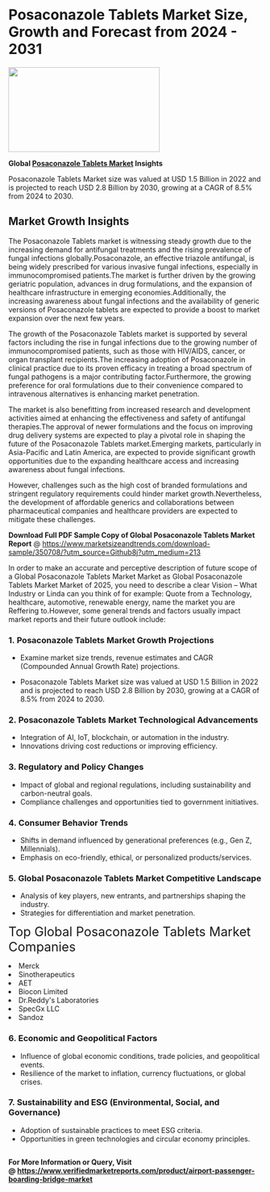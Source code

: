 <H1>Posaconazole Tablets Market Size, Growth and Forecast from 2024 - 2031</H1><img class="aligncenter size-medium wp-image-584254" src="https://thirdeyenews.in/wp-content/uploads/2024/09/Global-Market-Research-300x168.jpeg" alt="" width="300" height="168" /><p><strong>Global&nbsp;<a href="https://www.marketsizeandtrends.com/download-sample/350708/?utm_source=Github8j?utm_medium=213">Posaconazole Tablets Market</a> Insights</strong></p><p>Posaconazole Tablets Market size was valued at USD 1.5 Billion in 2022 and is projected to reach USD 2.8 Billion by 2030, growing at a CAGR of 8.5% from 2024 to 2030.</p><p><h2>Market Growth Insights</h2> <p>The Posaconazole Tablets market is witnessing steady growth due to the increasing demand for antifungal treatments and the rising prevalence of fungal infections globally.Posaconazole, an effective triazole antifungal, is being widely prescribed for various invasive fungal infections, especially in immunocompromised patients.The market is further driven by the growing geriatric population, advances in drug formulations, and the expansion of healthcare infrastructure in emerging economies.Additionally, the increasing awareness about fungal infections and the availability of generic versions of Posaconazole tablets are expected to provide a boost to market expansion over the next few years.</p> <p>The growth of the Posaconazole Tablets market is supported by several factors including the rise in fungal infections due to the growing number of immunocompromised patients, such as those with HIV/AIDS, cancer, or organ transplant recipients.The increasing adoption of Posaconazole in clinical practice due to its proven efficacy in treating a broad spectrum of fungal pathogens is a major contributing factor.Furthermore, the growing preference for oral formulations due to their convenience compared to intravenous alternatives is enhancing market penetration.</p> <p>The market is also benefitting from increased research and development activities aimed at enhancing the effectiveness and safety of antifungal therapies.The approval of newer formulations and the focus on improving drug delivery systems are expected to play a pivotal role in shaping the future of the Posaconazole Tablets market.Emerging markets, particularly in Asia-Pacific and Latin America, are expected to provide significant growth opportunities due to the expanding healthcare access and increasing awareness about fungal infections.</p> <p>However, challenges such as the high cost of branded formulations and stringent regulatory requirements could hinder market growth.Nevertheless, the development of affordable generics and collaborations between pharmaceutical companies and healthcare providers are expected to mitigate these challenges.</p> <p><span class=""><strong>Download Full PDF Sample Copy of Global Posaconazole Tablets Market Report</strong> @ <a href="https://www.marketsizeandtrends.com/download-sample/350708/?utm_source=Github8j?utm_medium=213" target="_blank">https://www.marketsizeandtrends.com/download-sample/350708/?utm_source=Github8j?utm_medium=213</a></span></p><p>In order to make an accurate and perceptive description of future scope of a Global&nbsp;Posaconazole Tablets Market Market as Global&nbsp;Posaconazole Tablets Market Market of 2025, you need to describe a clear Vision &ndash; What Industry or Linda can you think of for example: Quote from a Technology, healthcare, automotive, renewable energy, name the market you are Reffering to.However, some general trends and factors usually impact market reports and their future outlook include:</p><h3>1.&nbsp;<strong>Posaconazole Tablets Market Growth Projections</strong></h3><ul><li>Examine market size trends, revenue estimates and CAGR (Compounded Annual Growth Rate) projections.</li><li><p>Posaconazole Tablets Market size was valued at USD 1.5 Billion in 2022 and is projected to reach USD 2.8 Billion by 2030, growing at a CAGR of 8.5% from 2024 to 2030.</p></li></ul><h3>2.&nbsp;<strong>Posaconazole Tablets Market Technological Advancements</strong></h3><ul><li>Integration of AI, IoT, blockchain, or automation in the industry.</li><li>Innovations driving cost reductions or improving efficiency.</li></ul><h3>3.&nbsp;<strong>Regulatory and Policy Changes</strong></h3><ul><li>Impact of global and regional regulations, including sustainability and carbon-neutral goals.</li><li>Compliance challenges and opportunities tied to government initiatives.</li></ul><h3>4.&nbsp;<strong>Consumer Behavior Trends</strong></h3><ul><li>Shifts in demand influenced by generational preferences (e.g., Gen Z, Millennials).</li><li>Emphasis on eco-friendly, ethical, or personalized products/services.</li></ul><h3>5.&nbsp;<strong>Global Posaconazole Tablets Market Competitive Landscape</strong></h3><ul><li>Analysis of key players, new entrants, and partnerships shaping the industry.</li><li>Strategies for differentiation and market penetration.</li></ul><p data-pm-slice="1 1 []"><span style="color: inherit; font-family: inherit; font-size: 25px;">Top Global Posaconazole Tablets Market Companies</span></p><div class="" data-test-id=""><p><li>Merck</li><li> Sinotherapeutics</li><li> AET</li><li> Biocon Limited</li><li> Dr.Reddy's Laboratories</li><li> SpecGx LLC</li><li> Sandoz</li></p></div><h3>6.&nbsp;<strong>Economic and Geopolitical Factors</strong></h3><ul><li>Influence of global economic conditions, trade policies, and geopolitical events.</li><li>Resilience of the market to inflation, currency fluctuations, or global crises.</li></ul><h3>7.&nbsp;<strong>Sustainability and ESG (Environmental, Social, and Governance)</strong></h3><ul><li>Adoption of sustainable practices to meet ESG criteria.</li><li>Opportunities in green technologies and circular economy principles.</li></ul><h2><strong style="font-size: 14px;">For More Information or Query, Visit @&nbsp;</strong><a style="background-color: #ffffff; font-size: 14px;" href="https://www.marketsizeandtrends.com/report/posaconazole-tablets-market/" target="_blank">https://www.verifiedmarketreports.com/product/airport-passenger-boarding-bridge-market</a></h2>